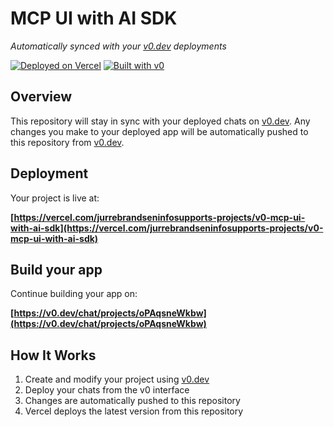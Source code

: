 # MCP UI with AI SDK

*Automatically synced with your [v0.dev](https://v0.dev) deployments*

[![Deployed on Vercel](https://img.shields.io/badge/Deployed%20on-Vercel-black?style=for-the-badge&logo=vercel)](https://vercel.com/jurrebrandseninfosupports-projects/v0-mcp-ui-with-ai-sdk)
[![Built with v0](https://img.shields.io/badge/Built%20with-v0.dev-black?style=for-the-badge)](https://v0.dev/chat/projects/oPAqsneWkbw)

## Overview

This repository will stay in sync with your deployed chats on [v0.dev](https://v0.dev).
Any changes you make to your deployed app will be automatically pushed to this repository from [v0.dev](https://v0.dev).

## Deployment

Your project is live at:

**[https://vercel.com/jurrebrandseninfosupports-projects/v0-mcp-ui-with-ai-sdk](https://vercel.com/jurrebrandseninfosupports-projects/v0-mcp-ui-with-ai-sdk)**

## Build your app

Continue building your app on:

**[https://v0.dev/chat/projects/oPAqsneWkbw](https://v0.dev/chat/projects/oPAqsneWkbw)**

## How It Works

1. Create and modify your project using [v0.dev](https://v0.dev)
2. Deploy your chats from the v0 interface
3. Changes are automatically pushed to this repository
4. Vercel deploys the latest version from this repository